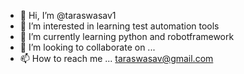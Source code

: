 - 👋 Hi, I’m @taraswasav1
- 👀 I’m interested in learning test automation tools
- 🌱 I’m currently learning python and robotframework
- 💞️ I’m looking to collaborate on ... 
- 📫 How to reach me ... taraswasav@gmail.com

<!---
taraswasav1/taraswasav1 is a ✨ special ✨ repository because its `README.md` (this file) appears on your GitHub profile.
You can click the Preview link to take a look at your changes.
--->
